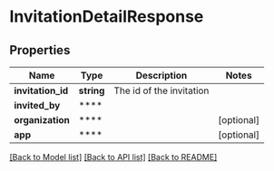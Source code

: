 # InvitationDetailResponse

## Properties
Name | Type | Description | Notes
------------ | ------------- | ------------- | -------------
**invitation_id** | **string** | The id of the invitation | 
**invited_by** | **** |  | 
**organization** | **** |  | [optional] 
**app** | **** |  | [optional] 

[[Back to Model list]](../README.md#documentation-for-models) [[Back to API list]](../README.md#documentation-for-api-endpoints) [[Back to README]](../README.md)

